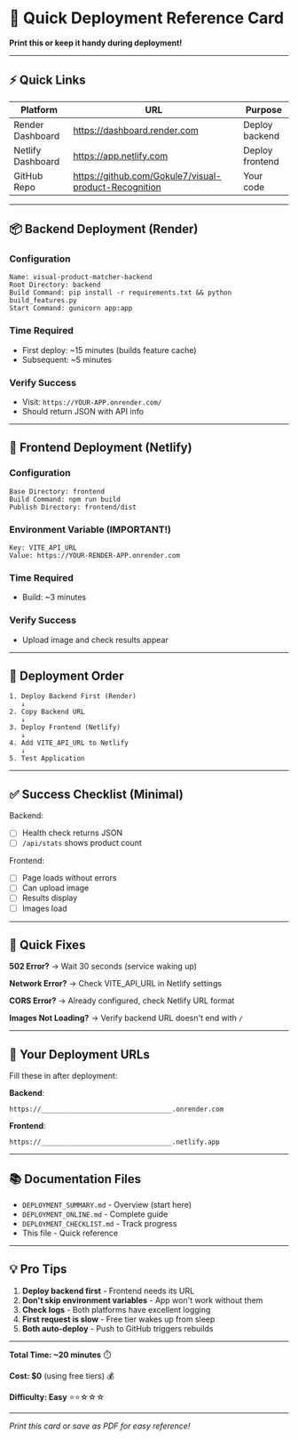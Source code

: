 # 🚀 Quick Deployment Reference Card

**Print this or keep it handy during deployment!**

---

## ⚡ Quick Links

| Platform | URL | Purpose |
|----------|-----|---------|
| Render Dashboard | https://dashboard.render.com | Deploy backend |
| Netlify Dashboard | https://app.netlify.com | Deploy frontend |
| GitHub Repo | https://github.com/Gokule7/visual-product-Recognition | Your code |

---

## 📦 Backend Deployment (Render)

### Configuration
```
Name: visual-product-matcher-backend
Root Directory: backend
Build Command: pip install -r requirements.txt && python build_features.py
Start Command: gunicorn app:app
```

### Time Required
- First deploy: ~15 minutes (builds feature cache)
- Subsequent: ~5 minutes

### Verify Success
- Visit: `https://YOUR-APP.onrender.com/`
- Should return JSON with API info

---

## 🎨 Frontend Deployment (Netlify)

### Configuration
```
Base Directory: frontend
Build Command: npm run build
Publish Directory: frontend/dist
```

### Environment Variable (IMPORTANT!)
```
Key: VITE_API_URL
Value: https://YOUR-RENDER-APP.onrender.com
```

### Time Required
- Build: ~3 minutes

### Verify Success
- Upload image and check results appear

---

## 🔧 Deployment Order

```
1. Deploy Backend First (Render)
   ↓
2. Copy Backend URL
   ↓
3. Deploy Frontend (Netlify)
   ↓
4. Add VITE_API_URL to Netlify
   ↓
5. Test Application
```

---

## ✅ Success Checklist (Minimal)

Backend:
- [ ] Health check returns JSON
- [ ] `/api/stats` shows product count

Frontend:
- [ ] Page loads without errors
- [ ] Can upload image
- [ ] Results display
- [ ] Images load

---

## 🐛 Quick Fixes

**502 Error?**
→ Wait 30 seconds (service waking up)

**Network Error?**
→ Check VITE_API_URL in Netlify settings

**CORS Error?**
→ Already configured, check Netlify URL format

**Images Not Loading?**
→ Verify backend URL doesn't end with `/`

---

## 📱 Your Deployment URLs

Fill these in after deployment:

**Backend**:
```
https://_________________________________.onrender.com
```

**Frontend**:
```
https://_________________________________.netlify.app
```

---

## 📚 Documentation Files

- `DEPLOYMENT_SUMMARY.md` - Overview (start here)
- `DEPLOYMENT_ONLINE.md` - Complete guide
- `DEPLOYMENT_CHECKLIST.md` - Track progress
- This file - Quick reference

---

## 💡 Pro Tips

1. **Deploy backend first** - Frontend needs its URL
2. **Don't skip environment variables** - App won't work without them
3. **Check logs** - Both platforms have excellent logging
4. **First request is slow** - Free tier wakes up from sleep
5. **Both auto-deploy** - Push to GitHub triggers rebuilds

---

**Total Time: ~20 minutes** ⏱️

**Cost: $0** (using free tiers) 💰

**Difficulty: Easy** ⭐⭐☆☆☆

---

*Print this card or save as PDF for easy reference!*
